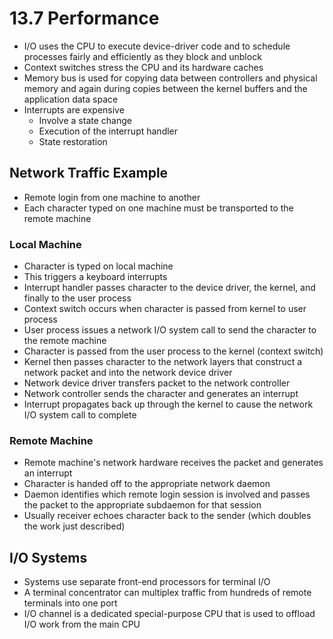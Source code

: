 # 13.7 Performance
* I/O uses the CPU to execute device-driver code and to schedule processes fairly and efficiently as they block and unblock
* Context switches stress the CPU and its hardware caches
* Memory bus is used for copying data between controllers and physical memory and again during copies between the kernel buffers and the application data space
* Interrupts are expensive
  * Involve a state change
  * Execution of the interrupt handler
  * State restoration

## Network Traffic Example
* Remote login from one machine to another
* Each character typed on one machine must be transported to the remote machine

### Local Machine
* Character is typed on local machine
* This triggers a keyboard interrupts
* Interrupt handler passes character to the device driver, the kernel, and finally to the user process
 * Context switch occurs when character is passed from kernel to user process
* User process issues a network I/O system call to send the character to the remote machine
* Character is passed from the user process to the kernel (context switch)
* Kernel then passes character to the network layers that construct a network packet and into the network device driver
* Network device driver transfers packet to the network controller
* Network controller sends the character and generates an interrupt
* Interrupt propagates back up through the kernel to cause the network I/O system call to complete

### Remote Machine
* Remote machine's network hardware receives the packet and generates an interrupt
* Character is handed off to the appropriate network daemon
* Daemon identifies which remote login session is involved and passes the packet to the appropriate subdaemon for that session
* Usually receiver echoes character back to the sender (which doubles the work just described)

## I/O Systems
* Systems use separate front-end processors for terminal I/O
* A terminal concentrator can multiplex traffic from hundreds of remote terminals into one port
* I/O channel is a dedicated special-purpose CPU that is used to offload I/O work from the main CPU
